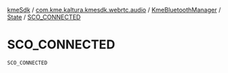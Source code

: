 [kmeSdk](../../../index.md) / [com.kme.kaltura.kmesdk.webrtc.audio](../../index.md) / [KmeBluetoothManager](../index.md) / [State](index.md) / [SCO_CONNECTED](./-s-c-o_-c-o-n-n-e-c-t-e-d.md)

# SCO_CONNECTED

`SCO_CONNECTED`